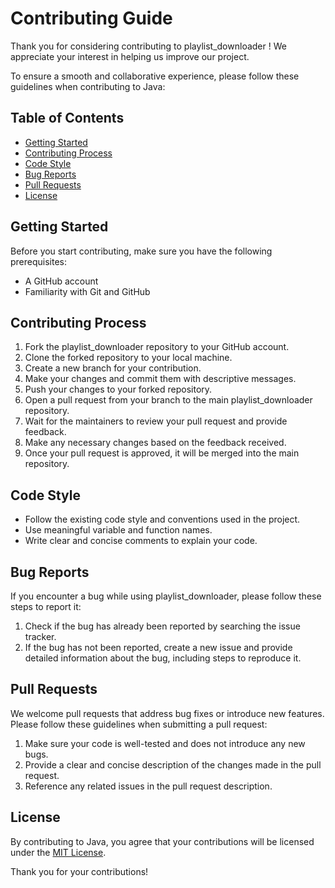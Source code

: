 # Contributing Guide

Thank you for considering contributing to playlist_downloader ! We appreciate your interest in helping us improve our project. 

To ensure a smooth and collaborative experience, please follow these guidelines when contributing to Java:

## Table of Contents
- [Getting Started](#getting-started)
- [Contributing Process](#contributing-process)
- [Code Style](#code-style)
- [Bug Reports](#bug-reports)
- [Pull Requests](#pull-requests)
- [License](#license)

## Getting Started
Before you start contributing, make sure you have the following prerequisites:
- A GitHub account
- Familiarity with Git and GitHub

## Contributing Process
1. Fork the playlist_downloader repository to your GitHub account.
2. Clone the forked repository to your local machine.
3. Create a new branch for your contribution.
4. Make your changes and commit them with descriptive messages.
5. Push your changes to your forked repository.
6. Open a pull request from your branch to the main playlist_downloader repository.
7. Wait for the maintainers to review your pull request and provide feedback.
8. Make any necessary changes based on the feedback received.
9. Once your pull request is approved, it will be merged into the main repository.

## Code Style
- Follow the existing code style and conventions used in the project.
- Use meaningful variable and function names.
- Write clear and concise comments to explain your code.

## Bug Reports
If you encounter a bug while using playlist_downloader, please follow these steps to report it:
1. Check if the bug has already been reported by searching the issue tracker.
2. If the bug has not been reported, create a new issue and provide detailed information about the bug, including steps to reproduce it.

## Pull Requests
We welcome pull requests that address bug fixes or introduce new features. Please follow these guidelines when submitting a pull request:
1. Make sure your code is well-tested and does not introduce any new bugs.
2. Provide a clear and concise description of the changes made in the pull request.
3. Reference any related issues in the pull request description.

## License
By contributing to Java, you agree that your contributions will be licensed under the [MIT License](LICENSE).

Thank you for your contributions!
